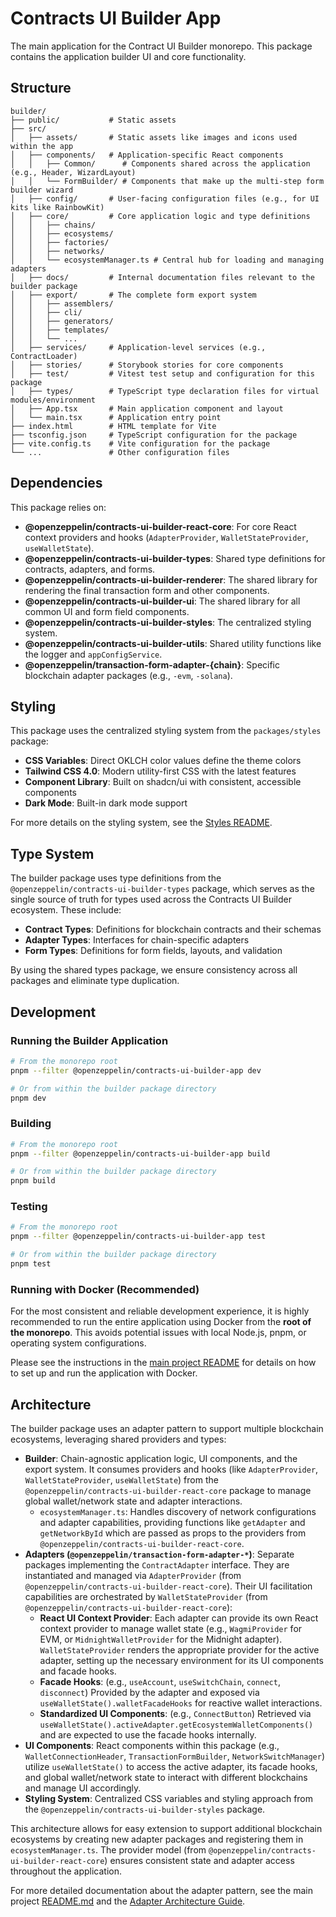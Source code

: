 # Contracts UI Builder App

The main application for the Contract UI Builder monorepo. This package contains the application builder UI and core functionality.

## Structure

```text
builder/
├── public/           # Static assets
├── src/
│   ├── assets/       # Static assets like images and icons used within the app
│   ├── components/   # Application-specific React components
│   │   ├── Common/      # Components shared across the application (e.g., Header, WizardLayout)
│   │   └── FormBuilder/ # Components that make up the multi-step form builder wizard
│   ├── config/       # User-facing configuration files (e.g., for UI kits like RainbowKit)
│   ├── core/         # Core application logic and type definitions
│   │   ├── chains/
│   │   ├── ecosystems/
│   │   ├── factories/
│   │   ├── networks/
│   │   └── ecosystemManager.ts # Central hub for loading and managing adapters
│   ├── docs/         # Internal documentation files relevant to the builder package
│   ├── export/       # The complete form export system
│   │   ├── assemblers/
│   │   ├── cli/
│   │   ├── generators/
│   │   ├── templates/
│   │   └── ...
│   ├── services/     # Application-level services (e.g., ContractLoader)
│   ├── stories/      # Storybook stories for core components
│   ├── test/         # Vitest test setup and configuration for this package
│   ├── types/        # TypeScript type declaration files for virtual modules/environment
│   ├── App.tsx       # Main application component and layout
│   └── main.tsx      # Application entry point
├── index.html        # HTML template for Vite
├── tsconfig.json     # TypeScript configuration for the package
├── vite.config.ts    # Vite configuration for the package
└── ...               # Other configuration files
```

## Dependencies

This package relies on:

- **@openzeppelin/contracts-ui-builder-react-core**: For core React context providers and hooks (`AdapterProvider`, `WalletStateProvider`, `useWalletState`).
- **@openzeppelin/contracts-ui-builder-types**: Shared type definitions for contracts, adapters, and forms.
- **@openzeppelin/contracts-ui-builder-renderer**: The shared library for rendering the final transaction form and other components.
- **@openzeppelin/contracts-ui-builder-ui**: The shared library for all common UI and form field components.
- **@openzeppelin/contracts-ui-builder-styles**: The centralized styling system.
- **@openzeppelin/contracts-ui-builder-utils**: Shared utility functions like the logger and `appConfigService`.
- **@openzeppelin/transaction-form-adapter-{chain}**: Specific blockchain adapter packages (e.g., `-evm`, `-solana`).

## Styling

This package uses the centralized styling system from the `packages/styles` package:

- **CSS Variables**: Direct OKLCH color values define the theme colors
- **Tailwind CSS 4.0**: Modern utility-first CSS with the latest features
- **Component Library**: Built on shadcn/ui with consistent, accessible components
- **Dark Mode**: Built-in dark mode support

For more details on the styling system, see the [Styles README](../styles/README.md).

## Type System

The builder package uses type definitions from the `@openzeppelin/contracts-ui-builder-types` package, which serves as the single source of truth for types used across the Contracts UI Builder ecosystem. These include:

- **Contract Types**: Definitions for blockchain contracts and their schemas
- **Adapter Types**: Interfaces for chain-specific adapters
- **Form Types**: Definitions for form fields, layouts, and validation

By using the shared types package, we ensure consistency across all packages and eliminate type duplication.

## Development

### Running the Builder Application

```bash
# From the monorepo root
pnpm --filter @openzeppelin/contracts-ui-builder-app dev

# Or from within the builder package directory
pnpm dev
```

### Building

```bash
# From the monorepo root
pnpm --filter @openzeppelin/contracts-ui-builder-app build

# Or from within the builder package directory
pnpm build
```

### Testing

```bash
# From the monorepo root
pnpm --filter @openzeppelin/contracts-ui-builder-app test

# Or from within the builder package directory
pnpm test
```

### Running with Docker (Recommended)

For the most consistent and reliable development experience, it is highly recommended to run the entire application using Docker from the **root of the monorepo**. This avoids potential issues with local Node.js, pnpm, or operating system configurations.

Please see the instructions in the [main project README](../../README.md#running-with-docker-recommended) for details on how to set up and run the application with Docker.

## Architecture

The builder package uses an adapter pattern to support multiple blockchain ecosystems, leveraging shared providers and types:

- **Builder**: Chain-agnostic application logic, UI components, and the export system. It consumes providers and hooks (like `AdapterProvider`, `WalletStateProvider`, `useWalletState`) from the `@openzeppelin/contracts-ui-builder-react-core` package to manage global wallet/network state and adapter interactions.
  - `ecosystemManager.ts`: Handles discovery of network configurations and adapter capabilities, providing functions like `getAdapter` and `getNetworkById` which are passed as props to the providers from `@openzeppelin/contracts-ui-builder-react-core`.
- **Adapters (`@openzeppelin/transaction-form-adapter-*`)**: Separate packages implementing the `ContractAdapter` interface. They are instantiated and managed via `AdapterProvider` (from `@openzeppelin/contracts-ui-builder-react-core`). Their UI facilitation capabilities are orchestrated by `WalletStateProvider` (from `@openzeppelin/contracts-ui-builder-react-core`):
  - **React UI Context Provider**: Each adapter can provide its own React context provider to manage wallet state (e.g., `WagmiProvider` for EVM, or `MidnightWalletProvider` for the Midnight adapter). `WalletStateProvider` renders the appropriate provider for the active adapter, setting up the necessary environment for its UI components and facade hooks.
  - **Facade Hooks**: (e.g., `useAccount`, `useSwitchChain`, `connect`, `disconnect`) Provided by the adapter and exposed via `useWalletState().walletFacadeHooks` for reactive wallet interactions.
  - **Standardized UI Components**: (e.g., `ConnectButton`) Retrieved via `useWalletState().activeAdapter.getEcosystemWalletComponents()` and are expected to use the facade hooks internally.
- **UI Components**: React components within this package (e.g., `WalletConnectionHeader`, `TransactionFormBuilder`, `NetworkSwitchManager`) utilize `useWalletState()` to access the active adapter, its facade hooks, and global wallet/network state to interact with different blockchains and manage UI accordingly.
- **Styling System**: Centralized CSS variables and styling approach from the `@openzeppelin/contracts-ui-builder-styles` package.

This architecture allows for easy extension to support additional blockchain ecosystems by creating new adapter packages and registering them in `ecosystemManager.ts`. The provider model (from `@openzeppelin/contracts-ui-builder-react-core`) ensures consistent state and adapter access throughout the application.

For more detailed documentation about the adapter pattern, see the main project [README.md](../../README.md#adding-new-adapters) and the [Adapter Architecture Guide](../../docs/ADAPTER_ARCHITECTURE.md).
